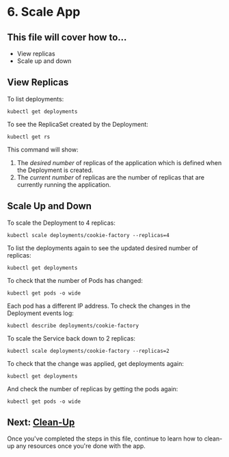 # 6. Scale App
## This file will cover how to...
- View replicas
- Scale up and down

## View Replicas
To list deployments:
```
kubectl get deployments
```

To see the ReplicaSet created by the Deployment:
```
kubectl get rs
```

This command will show: 
1. The *desired number* of replicas of the application which is defined when the Deployment is created.
2. The *current number* of replicas are the number of replicas that are currently running the application.

## Scale Up and Down
To scale the Deployment to 4 replicas:
```
kubectl scale deployments/cookie-factory --replicas=4
```

To list the deployments again to see the updated desired number of replicas:
```
kubectl get deployments
```

To check that the number of Pods has changed:
```
kubectl get pods -o wide
```

Each pod has a different IP address.
To check the changes in the Deployment events log:
```
kubectl describe deployments/cookie-factory
```

To scale the Service back down to 2 replicas:
```
kubectl scale deployments/cookie-factory --replicas=2
```

To check that the change was applied, get deployments again:
```
kubectl get deployments
```

And check the number of replicas by getting the pods again:
```
kubectl get pods -o wide
```

## Next: [Clean-Up](./Step7_Clean.md)
Once you've completed the steps in this file, continue to learn how to clean-up any resources once you're done with the app.